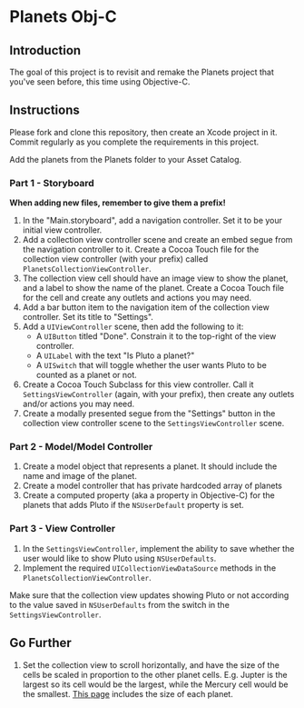 # Planets Obj-C  

## Introduction

The goal of this project is to revisit and remake the Planets project that you've seen before, this time using Objective-C. 

## Instructions

Please fork and clone this repository, then create an Xcode project in it. Commit regularly as you complete the requirements in this project.

Add the planets from the Planets folder to your Asset Catalog.

### Part 1 - Storyboard

**When adding new files, remember to give them a prefix!**

1. In the "Main.storyboard", add a navigation controller. Set it to be your initial view controller.
2. Add a collection view controller scene and create an embed segue from the navigation controller to it. Create a Cocoa Touch file for the collection view controller (with your prefix) called `PlanetsCollectionViewController`.
3. The collection view cell should have an image view to show the planet, and a label to show the name of the planet. Create a Cocoa Touch file for the cell and create any outlets and actions you may need.
4. Add a bar button item to the navigation item of the collection view controller. Set its title to "Settings".
5. Add a `UIViewController` scene, then add the following to it:
    - A `UIButton` titled "Done". Constrain it to the top-right of the view controller.
    - A `UILabel` with the text "Is Pluto a planet?"
    - A `UISwitch` that will toggle whether the user wants Pluto to be counted as a planet or not.
6. Create a Cocoa Touch Subclass for this view controller. Call it `SettingsViewController` (again, with your prefix), then create any outlets and/or actions you may need.
7. Create a modally presented segue from the "Settings" button in the collection view controller scene to the `SettingsViewController` scene.

### Part 2 - Model/Model Controller

1. Create a model object that represents a planet. It should include the name and image of the planet.
2. Create a model controller that has private hardcoded array of planets
3. Create a computed property (aka a property in Objective-C) for the planets that adds Pluto if the `NSUserDefault` property is set.

### Part 3 - View Controller

1. In the `SettingsViewController`, implement the ability to save whether the user would like to show Pluto using `NSUserDefaults`.
2. Implement the required `UICollectionViewDataSource` methods in the `PlanetsCollectionViewController`.

Make sure that the collection view updates showing Pluto or not according to the value saved in `NSUserDefaults` from the switch in the `SettingsViewController`. 

## Go Further

1. Set the collection view to scroll horizontally, and have the size of the cells be scaled in proportion to the other planet cells. E.g. Jupter is the largest so its cell would be the largest, while the Mercury cell would be the smallest. [This page](https://www.universetoday.com/36649/planets-in-order-of-size/) includes the size of each planet.
